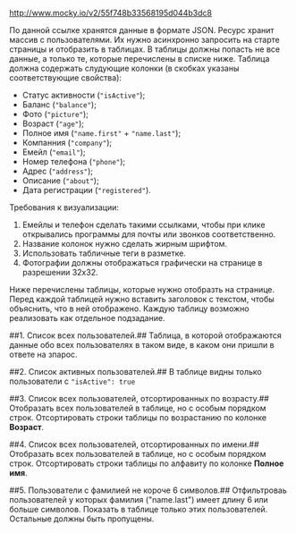 http://www.mocky.io/v2/55f748b33568195d044b3dc8

По данной ссылке хранятся данные в формате JSON. Ресурс хранит массив с пользователями. Их нужно асинхронно запросить на старте страницы и отобразить в таблицах. В таблицы должны попасть не все данные, а только те, которые перечислены в списке ниже. Таблица должна содержать слудующие колонки (в скобках указаны соответствующие свойства):

- Статус активности (``"isActive"``);
- Баланс (``"balance"``);
- Фото (``"picture"``);
- Возраст (``"age"``);
- Полное имя (``"name.first"`` + ``"name.last"``);
- Компанния (``"company"``);
- Емейл (``"email"``);
- Номер телефона (``"phone"``);
- Адрес (``"address"``);
- Описание (``"about"``);
- Дата регистрации (``"registered"``).

Требования к визуализации:
1. Емейлы и телефон сделать такими ссылками, чтобы при клике открывались программы для почты или звонков соответственно.
2. Название колонок нужно сделать жирным шрифтом.
3. Использовать табличные теги в разметке.
4. Фотографии должны отображаться графически на странице в разрешении 32х32.

Ниже перечислены таблицы, которые нужно отобразть на странице. Перед каждой таблицей нужно вставить заголовок с текстом, чтобы объяснить, что в ней отображено. Каждую таблицу возможно реализовать как отдельное подзадание.


##1. Список всех пользователей.##
Таблица, в которой отображаются данные обо всех пользователях в таком виде, в каком они пришли в ответе на зпарос.

##2. Список активных пользователей.##
В таблице видны только пользователи с ``"isActive": true``

##3. Список всех пользователей, отсортированных по возрасту.##
Отобразать всех пользователей в таблице, но с особым порядком строк. Отсортировать строки таблицы по возрастанию по колонке **Возраст**. 

##4. Список всех пользователей, отсортированных по имени.##
Отобразать всех пользователей в таблице, но с особым порядком строк. Отсортировать строки таблицы по алфавиту по колонке **Полное имя**. 

##5. Пользователи с фамилией не короче 6 символов.##
Отфильтроваь пользователей у которых фамилия ("name.last") имеет длину 6 или больше символов. Показать в таблице только этих пользователей. Остальные должны быть пропущены.